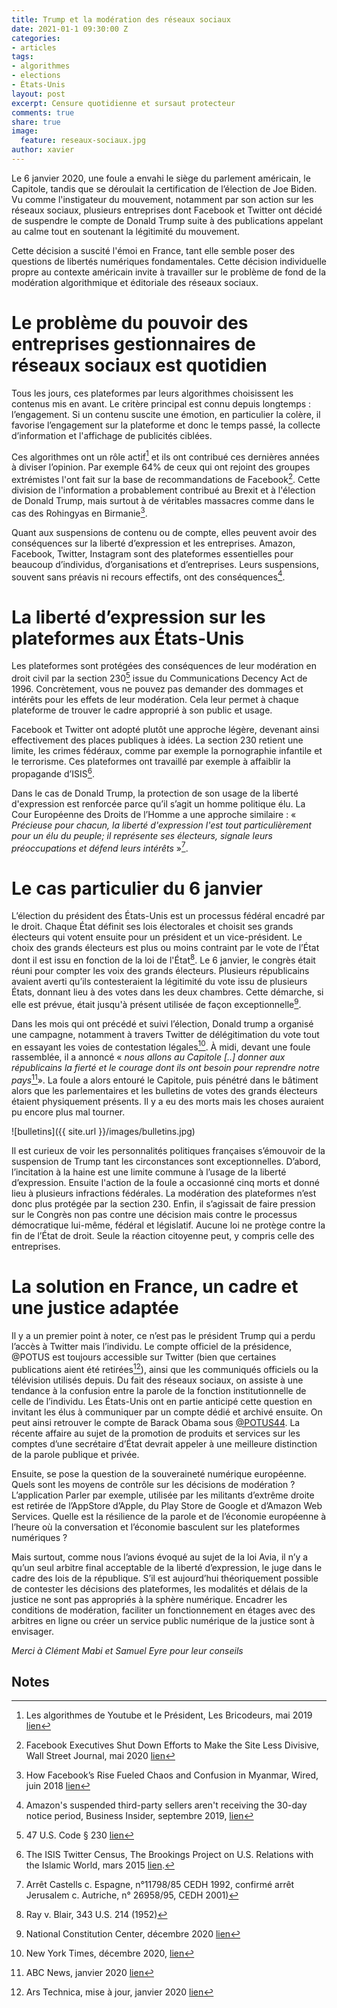 ```yaml
---
title: Trump et la modération des réseaux sociaux
date: 2021-01-1 09:30:00 Z
categories:
- articles
tags:
- algorithmes
- elections
- États-Unis
layout: post
excerpt: Censure quotidienne et sursaut protecteur
comments: true
share: true
image:
  feature: reseaux-sociaux.jpg
author: xavier
---
```


Le 6 janvier 2020, une foule a envahi le siège du parlement américain, le Capitole, tandis que se déroulait la certification de l’élection de Joe Biden. Vu comme l'instigateur du mouvement, notamment par son action sur les réseaux sociaux, plusieurs entreprises dont Facebook et Twitter ont décidé de suspendre le compte de Donald Trump suite à des publications appelant au calme tout en soutenant la légitimité du mouvement. 

Cette décision a suscité l'émoi en France, tant elle semble poser des questions de libertés numériques fondamentales. Cette décision individuelle propre au contexte américain invite à travailler sur le problème de fond de la modération algorithmique et éditoriale des réseaux sociaux. 

# Le problème du pouvoir des entreprises gestionnaires de réseaux sociaux est quotidien

Tous les jours, ces plateformes par leurs algorithmes choisissent les contenus mis en avant. Le critère principal est connu depuis longtemps : l’engagement. Si un contenu suscite une émotion, en particulier la colère, il favorise l’engagement sur la plateforme et donc le temps passé, la collecte d’information et l'affichage de publicités ciblées.

Ces algorithmes ont un rôle actif[^1] et ils ont contribué ces dernières années à diviser l’opinion. Par exemple 64% de ceux qui ont rejoint des groupes extrémistes l'ont fait sur la base de recommandations de Facebook[^2]. Cette division de l'information a probablement contribué au Brexit et à l'élection de Donald Trump, mais surtout à de véritables massacres comme dans le cas des Rohingyas en Birmanie[^3].

Quant aux suspensions de contenu ou de compte, elles peuvent avoir des conséquences sur la liberté d’expression et les entreprises. Amazon, Facebook, Twitter, Instagram sont des plateformes essentielles pour beaucoup d’individus, d’organisations et d’entreprises. Leurs suspensions, souvent sans préavis ni recours effectifs, ont des conséquences[^4]. 

# La liberté d’expression sur les plateformes aux États-Unis

Les plateformes sont protégées des conséquences de leur modération en droit civil par la section 230[^5] issue du Communications Decency Act de 1996. Concrètement, vous ne pouvez pas demander des dommages et intérêts pour les effets de leur modération. Cela leur permet à chaque plateforme de trouver le cadre approprié à son public et usage.  

Facebook et Twitter ont adopté plutôt une approche légère, devenant ainsi effectivement des places publiques à idées. La section 230 retient une limite, les crimes fédéraux, comme par exemple la pornographie infantile et le terrorisme. Ces plateformes ont travaillé par exemple à affaiblir la propagande d’ISIS[^6]. 

Dans le cas de Donald Trump, la protection de son usage de la liberté d'expression est renforcée parce qu’il s’agit un homme politique élu. La Cour Européenne des Droits de l’Homme a une approche similaire : « _Précieuse pour chacun, la liberté d'expression l'est tout particulièrement pour un élu du peuple; il représente ses électeurs, signale leurs préoccupations et défend leurs intérêts_ »[^7]. 

# Le cas particulier du 6 janvier

L’élection du président des États-Unis est un processus fédéral encadré par le droit. Chaque État définit ses lois électorales et choisit ses grands électeurs qui votent ensuite pour un président et un vice-président. Le choix des grands électeurs est plus ou moins contraint par le vote de l’État dont il est issu en fonction de la loi de l'État[^8]. Le 6 janvier, le congrès était réuni pour compter les voix des grands électeurs. Plusieurs républicains avaient averti qu’ils contesteraient la légitimité du vote issu de plusieurs États, donnant lieu à des votes dans les deux chambres. Cette démarche, si elle est prévue, était jusqu'à présent utilisée de façon exceptionnelle[^9]. 

Dans les mois qui ont précédé et suivi l’élection, Donald trump a organisé une campagne, notamment à travers Twitter de délégitimation du vote tout en essayant les voies de contestation légales[^10]. À midi, devant une foule rassemblée, il a annoncé « _nous allons au Capitole [..] donner aux républicains la fierté et  le courage dont ils ont besoin pour reprendre notre pays_[^11]». La foule a alors entouré le Capitole, puis pénétré dans le bâtiment alors que les parlementaires et les bulletins de votes des grands électeurs étaient physiquement présents. Il y a eu des morts mais les choses auraient pu encore plus mal tourner.

![bulletins]({{ site.url }}/images/bulletins.jpg)

Il est curieux de voir les personnalités politiques françaises s’émouvoir de la suspension de Trump tant les circonstances sont exceptionnelles. D’abord, l’incitation à la haine est une limite commune à l’usage de la liberté d’expression. Ensuite l'action de la foule a occasionné cinq morts et donné lieu à plusieurs infractions fédérales. La modération des plateformes n’est donc plus protégée par la section 230. Enfin, il s’agissait de faire pression sur le Congrès non pas contre une décision mais contre le processus démocratique lui-même, fédéral et législatif. Aucune loi ne protège contre la fin de l’État de droit. Seule la réaction citoyenne peut, y compris celle des entreprises. 

# La solution en France, un cadre et une justice adaptée

Il y a un premier point à noter, ce n’est pas le président Trump qui a perdu l’accès à Twitter mais l’individu. Le compte officiel de la présidence, @POTUS est toujours accessible sur Twitter (bien que certaines publications aient été retirées[^12]), ainsi que les communiqués officiels ou la télévision utilisés depuis. Du fait des réseaux sociaux, on assiste à une tendance à la confusion entre la parole de la fonction institutionnelle de celle de l’individu. Les États-Unis ont en partie anticipé cette question en invitant les élus à communiquer par un compte dédié et archivé ensuite. On peut ainsi retrouver le compte de Barack Obama sous [@POTUS44](https://twitter.com/potus44?lang=en). La récente affaire au sujet de la promotion de produits et services sur les comptes d’une secrétaire d’État devrait appeler à une meilleure distinction de la parole publique et privée. 

Ensuite, se pose la question de la souveraineté numérique européenne. Quels sont les moyens de contrôle sur les décisions de modération ? L’application Parler par exemple, utilisée par les militants d’extrême droite est retirée de l’AppStore d’Apple, du Play Store de Google et d’Amazon Web Services. Quelle est la résilience de la parole et de l’économie européenne à l’heure où la conversation et l’économie basculent sur les plateformes numériques ? 

Mais surtout, comme nous l’avions évoqué au sujet de la loi Avia, il n’y a qu’un seul arbitre final acceptable de la liberté d’expression, le juge dans le cadre des lois de la république. S’il est aujourd’hui théoriquement possible de contester les décisions des plateformes, les modalités et délais de la justice ne sont pas appropriés à la sphère numérique. Encadrer les conditions de modération, faciliter un fonctionnement en étages avec des arbitres en ligne ou créer un service public numérique de la justice sont à envisager. 

_Merci à Clément Mabi et Samuel Eyre pour leur conseils_

## Notes

[^1]:
     Les algorithmes de Youtube et le Président, Les Bricodeurs, mai 2019  [lien](https://lesbricodeurs.fr/articles/elections-europe-youtube-algorithme/) 

[^2]:
      Facebook Executives Shut Down Efforts to Make the Site Less Divisive, Wall Street Journal, mai 2020 [lien](https://www.wsj.com/articles/facebook-knows-it-encourages-division-top-executives-nixed-solutions-11590507499)

[^3]:
     How Facebook’s Rise Fueled Chaos and Confusion in Myanmar, Wired, juin 2018 [lien](https://www.wired.com/story/how-facebooks-rise-fueled-chaos-and-confusion-in-myanmar/) 

[^4]:
     Amazon's suspended third-party sellers aren't receiving the 30-day notice period, Business Insider, septembre 2019, [lien](https://www.businessinsider.fr/us/amazon-sellers-suspended-no-notice-policy-2019-9) 

[^5]:
     47 U.S. Code § 230 [lien](https://www.law.cornell.edu/uscode/text/47/230)

[^6]:
     The ISIS Twitter Census, The Brookings Project on U.S. Relations with the Islamic World, mars 2015 [lien](https://www.brookings.edu/wp-content/uploads/2016/06/isis_twitter_census_berger_morgan.pdf). 

[^7]:
     Arrêt Castells c. Espagne, n°11798/85 CEDH 1992, confirmé arrêt Jerusalem c. Autriche, n° 26958/95, CEDH 2001)

[^8]:
     Ray v. Blair, 343 U.S. 214 (1952)

[^9]:
     National Constitution Center, décembre 2020 [lien](https://constitutioncenter.org/blog/explaining-how-congress-settles-electoral-college-disputes)

[^10]:
     New York Times, décembre 2020, [lien](https://www.nytimes.com/2020/12/26/us/politics/republicans-voter-fraud.html)

[^11]:
     ABC News, janvier 2020 [lien](https://abcnews.go.com/Politics/trump-told-supporters-stormed-capitol-hill/story?id=75110558)

[^12]:
     Ars Technica, mise à jour, janvier 2020 [lien](https://arstechnica.com/tech-policy/2021/01/twitter-permanently-bans-donald-trumps-account-from-the-platform/) 
